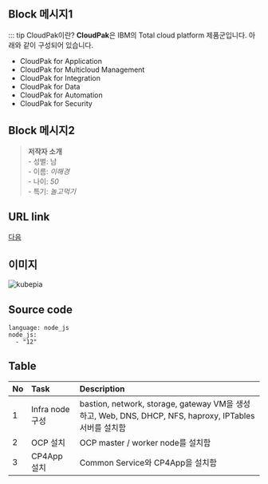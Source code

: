 
## Block 메시지1
::: tip CloudPak이란?
**CloudPak**은 IBM의 Total cloud platform 제품군입니다.
아래와 같이 구성되어 있습니다.
- CloudPak for Application
- CloudPak for Multicloud Management
- CloudPak for Integration
- CloudPak for Data
- CloudPak for Automation
- CloudPak for Security

## Block 메시지2
> **저작자 소개** \
    - 성별: 남 \
    - 이름: _이해경_ \
    - 나이: _50_ \
    - 특기: _놀고먹기_ 

## URL link 
[다음](http://www.daum.net)

## 이미지 
![kubepia](https://kubepia.github.io/assets/img/kubepia.png)

## Source code
```
language: node_js
node_js:
  - "12"
```
## Table
| No | Task | Description |
|:---|:--------------------------|:-----------------------------------|
| 1 | Infra node 구성 | bastion, network, storage, gateway VM을 생성하고, Web, DNS, DHCP, NFS, haproxy, IPTables서버를 설치함 |
| 2 | OCP 설치 | OCP master / worker node를 설치함 |
| 3 | CP4App 설치 | Common Service와 CP4App을 설치함 |
